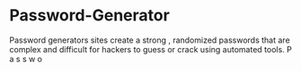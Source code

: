 # Password-Generator
Password generators sites create a strong , randomized passwords that are complex and difficult for hackers
to guess or crack using automated tools.
P
a
s
s
w
o

